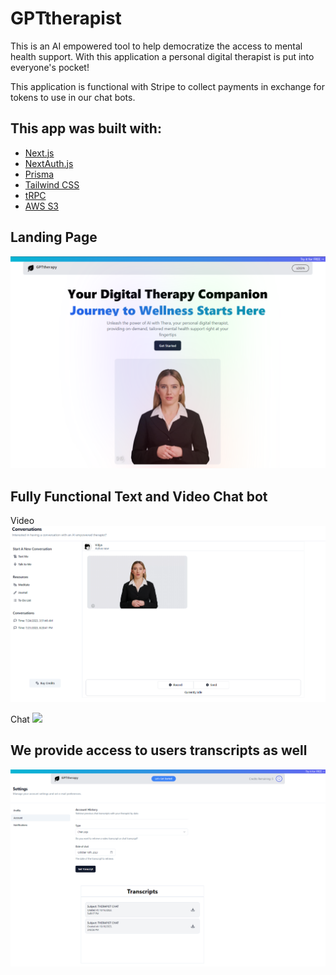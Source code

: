 # GPTtherapist

This is an AI empowered tool to help democratize the access to mental health support. With this application a personal digital therapist is put into everyone's pocket!

This application is functional with Stripe to collect payments in exchange for tokens to use in our chat bots.

## This app was built with:

- [Next.js](https://nextjs.org)
- [NextAuth.js](https://next-auth.js.org)
- [Prisma](https://prisma.io)
- [Tailwind CSS](https://tailwindcss.com)
- [tRPC](https://trpc.io)
- [AWS S3](https://aws.amazon.com/s3/)

## Landing Page
![](/public/assets/images/SS/Screenshot%202023-10-16%20143620.png)

## Fully Functional Text and Video Chat bot
Video
![](/public/assets/images/SS/Screenshot%202023-10-16%20154332.png)

Chat
![](/public/assets/images/SS/Screenshot%202023-10-16%20154532.png.png)


## We provide access to users transcripts as well 

![](/public/assets/images/SS/Screenshot%202023-10-16%20143621.png)
